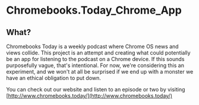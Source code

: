 # Chromebooks.Today_Chrome_App

## What?

Chromebooks Today is a weekly podcast where Chrome OS news and views collide. This project is an attempt and creating what could potentially be an app for listening to the podcast on a Chrome device. If this sounds purposefully vague, that's intentional. For now, we're considering this an experiment, and we won't at all be surprised if we end up with a monster we have an ethical obligation to put down.

You can check out our website and listen to an episode or two by visiting [http://www.chromebooks.today/](http://www.chromebooks.today/)